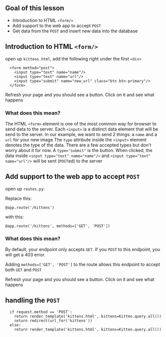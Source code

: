 ## Goal of this lesson

* Introduction to HTML `<form/>`
* Add support to the web app to accept `POST`
* Get data from the `POST` and insert new data into the database

## Introduction to HTML `<form/>`

open up `kittens.html`, add the following right under the first `<div>`
```
  <form method="post">
    <input type="text" name="name"/>
    <input type="text" name="url"/>
    <input type="submit" name="new_url" class="btn btn-primary"/>
  </form>
```

Refresh your page and you should see a button.  Click on it and see what happens

### What does this mean?

The HTML `<form>` element is one of the most common way for browser to send data to the server.
Each `<input>` is a distinct data element that will be send to the server.
In our example, we want to send 2 things: a `name` and a `url` for your new image
The `type` attribute inside the `<input>` element denotes the type of the data.  There are a few accepted types but don't worry about it for now.
A `type="submit"` is the button.  When clicked, the data inside `<input type="text" name="name"/>` and `<input type="text" name="url"/>` will be sent (`POST`ed) to the server


## Add support to the web app to accept `POST`

open up `routes.py`:

Replace this:
```
@app.route('/kittens')
```
with this:
```
@app.route('/kittens', methods=['GET', 'POST'])
```

### What does this mean?

By default, your endpoint only accepts `GET`.  If you `POST` to this endpoint, you will get a 403 error.

Adding `methods=['GET', 'POST']` to the route allows this endpoint to accept both `GET` and `POST`

Refresh your page and you should see a button.  Click on it and see what happens

## handling the `POST`

```
  if request.method == 'POST':
    return render_template('kittens.html', kittens=Kitten.query.all())
    return redirect(url_for('kittens'))
  else:        
    return render_template('kittens.html', kittens=Kitten.query.all())
```



